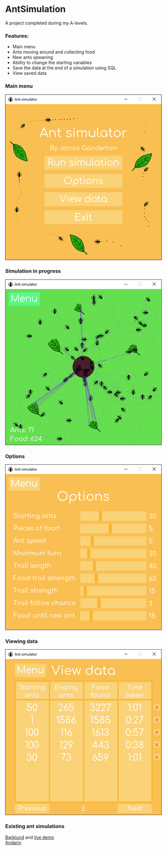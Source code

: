 # AntSimulation
A project completed during my A-levels.

### Features:
- Main menu
- Ants moving around and collecting food
- New ants spwaning
- Ability to change the starting variables
- Save the data at the end of a simulation using SQL
- View saved data

### Main menu
![Main menu](https://github.com/JonasGanderton/AntSimulation/blob/main/ExampleImages/Menu.png?raw=true)

### Simulation in progress
![Simulation in progress](https://github.com/JonasGanderton/AntSimulation/blob/main/ExampleImages/Simulation.png?raw=true)

### Options
![Options](https://github.com/JonasGanderton/AntSimulation/blob/main/ExampleImages/Options.png?raw=true)

### Viewing data
![Viewing data](https://github.com/JonasGanderton/AntSimulation/blob/main/ExampleImages/ViewData.png?raw=true)

### Existing ant simulations
[Bwiklund](https://github.com/bwiklund/ant-simulator) and [live demo](http://bwiklund.github.io/ant-simulator/)\
[Andarin](https://github.com/Andarin/Ant-Colony-Simulation-Python)
